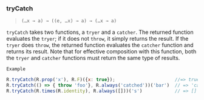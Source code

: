 ### tryCatch

> ```(…x → a) → ((e, …x) → a) → (…x → a)```

`tryCatch` takes two functions, a `tryer` and a `catcher`. The returned function evaluates the `tryer`; if it does not `throw`, it simply returns the result. If the `tryer` does `throw`, the returned function evaluates the `catcher` function and returns its result. Note that for effective composition with this function, both the `tryer` and `catcher` functions must return the same type of results.

`Example`

```js
R.tryCatch(R.prop('x'), R.F)({x: true});                      //=> true
R.tryCatch(() => { throw 'foo'}, R.always('catched'))('bar')  // => 'catched'
R.tryCatch(R.times(R.identity), R.always([]))('s')            // => []
```
